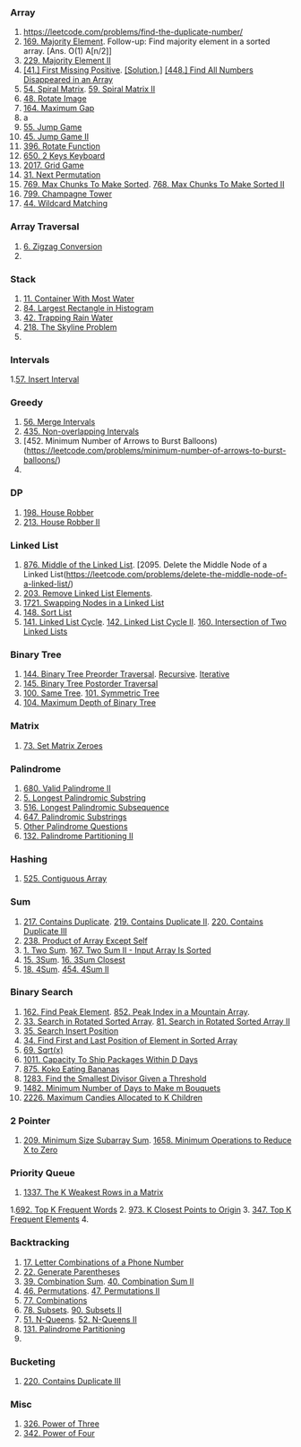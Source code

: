 ### Array
1. https://leetcode.com/problems/find-the-duplicate-number/
2. [169. Majority Element](https://leetcode.com/problems/majority-element/). Follow-up: Find majority element in a sorted array. [Ans. O(1) A[n/2]]
3. [229. Majority Element II](https://leetcode.com/problems/majority-element-ii/)
4. [[41.] First Missing Positive](https://leetcode.com/problems/first-missing-positive/). [[Solution.]](https://leetcode.com/submissions/detail/644511007/) [[448.] Find All Numbers Disappeared in an Array](https://leetcode.com/problems/find-all-numbers-disappeared-in-an-array/)
5. [54. Spiral Matrix](https://leetcode.com/problems/spiral-matrix). [59. Spiral Matrix II](https://leetcode.com/problems/spiral-matrix-ii/)
6. [48. Rotate Image](https://leetcode.com/problems/rotate-image/)
7. [164. Maximum Gap](https://leetcode.com/problems/maximum-gap/)
12. a
13. [55. Jump Game](https://leetcode.com/problems/jump-game)
14. [45. Jump Game II](https://leetcode.com/problems/jump-game-ii/)
15. [396. Rotate Function](https://leetcode.com/problems/rotate-function/)
16. [650. 2 Keys Keyboard](https://leetcode.com/problems/2-keys-keyboard/)
17. [2017. Grid Game](https://leetcode.com/problems/grid-game/)
18. [31. Next Permutation](https://leetcode.com/problems/next-permutation/)
19. [769. Max Chunks To Make Sorted](https://leetcode.com/problems/max-chunks-to-make-sorted/). [768. Max Chunks To Make Sorted II](https://leetcode.com/problems/max-chunks-to-make-sorted-ii/)
20. [799. Champagne Tower](https://leetcode.com/problems/champagne-tower/)
21. [44. Wildcard Matching](https://leetcode.com/problems/wildcard-matching/)

### Array Traversal
1. [6. Zigzag Conversion](https://leetcode.com/problems/zigzag-conversion/)
2. 

### Stack
1. [11. Container With Most Water](https://leetcode.com/problems/container-with-most-water/)
2. [84. Largest Rectangle in Histogram](https://leetcode.com/problems/largest-rectangle-in-histogram/)
3. [42. Trapping Rain Water](https://leetcode.com/problems/trapping-rain-water/)
4. [218. The Skyline Problem](https://leetcode.com/problems/the-skyline-problem/)
5. 
### Intervals
1.[57. Insert Interval](https://leetcode.com/problems/insert-interval/)

### Greedy
1. [56. Merge Intervals](https://leetcode.com/problems/merge-intervals)
2. [435. Non-overlapping Intervals](https://leetcode.com/problems/non-overlapping-intervals)
3. [452. Minimum Number of Arrows to Burst Balloons)(https://leetcode.com/problems/minimum-number-of-arrows-to-burst-balloons/)
4. [](https://leetcode.com/problems/remove-covered-intervals/)

### DP
1. [198. House Robber](https://leetcode.com/problems/house-robber/)
2. [213. House Robber II](https://leetcode.com/problems/house-robber-ii/)

### Linked List
1. [876. Middle of the Linked List](https://leetcode.com/problems/middle-of-the-linked-list/). [2095. Delete the Middle Node of a Linked List(https://leetcode.com/problems/delete-the-middle-node-of-a-linked-list/)
2. [203. Remove Linked List Elements](https://leetcode.com/problems/remove-linked-list-elements/).
3. [1721. Swapping Nodes in a Linked List](https://leetcode.com/problems/swapping-nodes-in-a-linked-list/)
4. [148. Sort List](https://leetcode.com/problems/sort-list/)
5. [141. Linked List Cycle](https://leetcode.com/problems/linked-list-cycle/). [142. Linked List Cycle II](https://leetcode.com/problems/linked-list-cycle-ii/). [160. Intersection of Two Linked Lists](https://leetcode.com/problems/intersection-of-two-linked-lists/)

### Binary Tree
1. [144. Binary Tree Preorder Traversal](https://leetcode.com/problems/binary-tree-preorder-traversal/). [Recursive](https://leetcode.com/submissions/detail/649987320/). [Iterative](https://leetcode.com/submissions/detail/650000642/)
2. [145. Binary Tree Postorder Traversal](https://leetcode.com/problems/binary-tree-postorder-traversal)
3. [100. Same Tree](https://leetcode.com/problems/same-tree). [101. Symmetric Tree](https://leetcode.com/problems/symmetric-tree)
4. [104. Maximum Depth of Binary Tree](https://leetcode.com/problems/maximum-depth-of-binary-tree/)

### Matrix
1. [73. Set Matrix Zeroes](https://leetcode.com/problems/set-matrix-zeroes/)
### Palindrome
1. [680. Valid Palindrome II](https://leetcode.com/problems/valid-palindrome-ii/)
2. [5. Longest Palindromic Substring](https://leetcode.com/problems/longest-palindromic-substring)
3. [516. Longest Palindromic Subsequence](https://leetcode.com/problems/longest-palindromic-subsequence)
4. [647. Palindromic Substrings](https://leetcode.com/problems/palindromic-substrings)
5. [Other Palindrome Questions](https://leetcode.com/problemset/all/?search=palindrome&page=1)
6. [132. Palindrome Partitioning II](https://leetcode.com/problems/palindrome-partitioning-ii/)

### Hashing
1. [525. Contiguous Array](https://leetcode.com/problems/contiguous-array/)


### Sum
  1. [217. Contains Duplicate](https://leetcode.com/problems/contains-duplicate/). [219. Contains Duplicate II](https://leetcode.com/problems/contains-duplicate-ii/). [220. Contains Duplicate III](https://leetcode.com/problems/contains-duplicate-iii/)
2. [238. Product of Array Except Self](https://leetcode.com/problems/product-of-array-except-self/)
3. [1. Two Sum](https://leetcode.com/problems/two-sum). [167. Two Sum II - Input Array Is Sorted](https://leetcode.com/problems/two-sum-ii-input-array-is-sorted/)
4. [15. 3Sum](https://leetcode.com/problems/3sum/). [16. 3Sum Closest](https://leetcode.com/problems/3sum-closest/)
5. [18. 4Sum](https://leetcode.com/problems/4sum/). [454. 4Sum II](https://leetcode.com/problems/4sum-ii/)

### Binary Search
1. [162. Find Peak Element](https://leetcode.com/problems/find-peak-element/). [852. Peak Index in a Mountain Array](https://leetcode.com/problems/peak-index-in-a-mountain-array/). 
2. [33. Search in Rotated Sorted Array](https://leetcode.com/problems/search-in-rotated-sorted-array/). [81. Search in Rotated Sorted Array II](https://leetcode.com/problems/search-in-rotated-sorted-array-ii/)
3. [35. Search Insert Position](https://leetcode.com/problems/search-insert-position/)
4. [34. Find First and Last Position of Element in Sorted Array](https://leetcode.com/problems/find-first-and-last-position-of-element-in-sorted-array)
5. [69. Sqrt(x)](https://leetcode.com/problems/sqrtx/)
6. [1011. Capacity To Ship Packages Within D Days](https://leetcode.com/problems/capacity-to-ship-packages-within-d-days/)
7. [875. Koko Eating Bananas](https://leetcode.com/problems/koko-eating-bananas/)
8. [1283. Find the Smallest Divisor Given a Threshold](https://leetcode.com/problems/find-the-smallest-divisor-given-a-threshold/)
9. [1482. Minimum Number of Days to Make m Bouquets](https://leetcode.com/problems/minimum-number-of-days-to-make-m-bouquets/)
10. [2226. Maximum Candies Allocated to K Children](https://leetcode.com/problems/maximum-candies-allocated-to-k-children/)

### 2 Pointer
1. [209. Minimum Size Subarray Sum](https://leetcode.com/problems/minimum-size-subarray-sum/). [1658. Minimum Operations to Reduce X to Zero](https://leetcode.com/problems/minimum-operations-to-reduce-x-to-zero/)

### Priority Queue
1. [1337. The K Weakest Rows in a Matrix](https://leetcode.com/problems/the-k-weakest-rows-in-a-matrix/)

1.[692. Top K Frequent Words](https://leetcode.com/problems/top-k-frequent-words/)
2. [973. K Closest Points to Origin](https://leetcode.com/problems/k-closest-points-to-origin/)
3. [347. Top K Frequent Elements](https://leetcode.com/problems/top-k-frequent-elements/)
4. 
### Backtracking
1. [17. Letter Combinations of a Phone Number](https://leetcode.com/problems/letter-combinations-of-a-phone-number/)
2. [22. Generate Parentheses](https://leetcode.com/problems/generate-parentheses/)
3. [39. Combination Sum](https://leetcode.com/problems/combination-sum). [40. Combination Sum II](https://leetcode.com/problems/combination-sum-ii)
4. [46. Permutations](https://leetcode.com/problems/permutations). [47. Permutations II](https://leetcode.com/problems/permutations-ii)
5. [77. Combinations](https://leetcode.com/problems/combinations)
6. [78. Subsets](https://leetcode.com/problems/subsets). [90. Subsets II](https://leetcode.com/problems/subsets-ii)
7. [51. N-Queens](https://leetcode.com/problems/n-queens). [52. N-Queens II](https://leetcode.com/problems/n-queens-ii)
8. [131. Palindrome Partitioning](https://leetcode.com/problems/palindrome-partitioning/)
9. 
### Bucketing
1. [220. Contains Duplicate III](https://leetcode.com/problems/contains-duplicate-iii/)

### Misc
1. [326. Power of Three](https://leetcode.com/problems/power-of-three/)
2. [342. Power of Four](https://leetcode.com/problems/power-of-four/)
